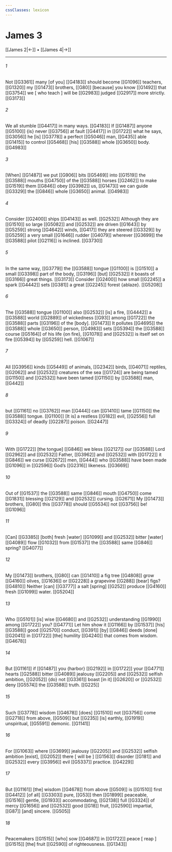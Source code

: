 ```yaml
---
cssClasses: lexicon
---
```


# James 3

[[James 2|←]] • [[James 4|→]]

---

###### 1
Not [[G3361]] many [of you] [[G4183]] should become [[G1096]] teachers, [[G1320]] my [[G1473]] brothers, [[G80]] [because] you know [[G1492]] that [[G3754]] we [ who teach ] will be [[G2983]] judged [[G2917]] more strictly. [[G3173]]

###### 2
We all stumble [[G4417]] in many ways. [[G4183]] If [[G1487]] anyone [[G5100]] {is} never [[G3756]] at fault [[G4417]] in [[G1722]] what he says, [[G3056]] he [is] [[G3778]] a perfect [[G5046]] man, [[G435]] able [[G1415]] to control [[G5468]] [his] [[G3588]] whole [[G3650]] body. [[G4983]]

###### 3
[When] [[G1487]] we put [[G906]] bits [[G5469]] into [[G1519]] the [[G3588]] mouths [[G4750]] of the [[G3588]] horses [[G2462]] to make [[G1519]] them [[G846]] obey [[G3982]] us, [[G1473]] we can guide [[G3329]] the [[G846]] whole [[G3650]] animal. [[G4983]]

###### 4
Consider [[G2400]] ships [[G4143]] as well. [[G2532]] Although they are [[G1510]] so large [[G5082]] and [[G2532]] are driven [[G1643]] by [[G5259]] strong [[G4642]] winds, [[G417]] they are steered [[G3329]] by [[G5259]] a very small [[G1646]] rudder [[G4079]] wherever [[G3699]] the [[G3588]] pilot [[G2116]] is inclined. [[G3730]]

###### 5
In the same way, [[G3779]] the [[G3588]] tongue [[G1100]] is [[G1510]] a small [[G3398]] part of the body, [[G3196]] [but] [[G2532]] it boasts of [[G3166]] great things. [[G3173]] Consider [[G2400]] how small [[G2245]] a spark [[G4442]] sets [[G381]] a great [[G2245]] forest {ablaze}. [[G5208]]

###### 6
The [[G3588]] tongue [[G1100]] also [[G2532]] [is] a fire, [[G4442]] a [[G3588]] world [[G2889]] of wickedness [[G93]] among [[G1722]] the [[G3588]] parts [[G3196]] of the [body]. [[G1473]] It pollutes [[G4695]] the [[G3588]] whole [[G3650]] person, [[G4983]] sets [[G5394]] the [[G3588]] course [[G5164]] of his life {on fire}, [[G1078]] and [[G2532]] is itself set on fire [[G5394]] by [[G5259]] hell. [[G1067]]

###### 7
All [[G3956]] kinds [[G5449]] of animals, [[G2342]] birds, [[G4071]] reptiles, [[G2062]] and [[G2532]] creatures of the sea [[G1724]] are being tamed [[G1150]] and [[G2532]] have been tamed [[G1150]] by [[G3588]] man, [[G442]]

###### 8
but [[G1161]] no [[G3762]] man [[G444]] can [[G1410]] tame [[G1150]] the [[G3588]] tongue. [[G1100]] [It is] a restless [[G182]] evil, [[G2556]] full [[G3324]] of deadly [[G2287]] poison. [[G2447]]

###### 9
With [[G1722]] [the tongue] [[G846]] we bless [[G2127]] our [[G3588]] Lord [[G2962]] and [[G2532]] Father, [[G3962]] and [[G2532]] with [[G1722]] it [[G846]] we curse [[G2672]] men, [[G444]] who [[G3588]] have been made [[G1096]] in [[G2596]] God’s [[G2316]] likeness. [[G3669]]

###### 10
Out of [[G1537]] the [[G3588]] same [[G846]] mouth [[G4750]] come [[G1831]] blessing [[G2129]] and [[G2532]] cursing. [[G2671]] My [[G1473]] brothers, [[G80]] this [[G3778]] should [[G5534]] not [[G3756]] be! [[G1096]]

###### 11
[Can] [[G3385]] [both] fresh [water] [[G1099]] and [[G2532]] bitter [water] [[G4089]] flow [[G1032]] from [[G1537]] the [[G3588]] same [[G846]] spring? [[G4077]]

###### 12
My [[G1473]] brothers, [[G80]] can [[G1410]] a fig tree [[G4808]] grow [[G4160]] olives, [[G1636]] or [[G2228]] a grapevine [[G288]] [bear] figs? [[G4810]] Neither [can] [[G3777]] a salt [spring] [[G252]] produce [[G4160]] fresh [[G1099]] water. [[G5204]]

###### 13
Who [[G5101]] [is] wise [[G4680]] and [[G2532]] understanding [[G1990]] among [[G1722]] you? [[G4771]] Let him show it [[G1166]] by [[G1537]] [his] [[G3588]] good [[G2570]] conduct, [[G391]] [by] [[G846]] deeds [done] [[G2041]] in [[G1722]] [the] humility [[G4240]] that comes from wisdom. [[G4678]]

###### 14
But [[G1161]] if [[G1487]] you {harbor} [[G2192]] in [[G1722]] your [[G4771]] hearts [[G2588]] bitter [[G4089]] jealousy [[G2205]] and [[G2532]] selfish ambition, [[G2052]] {do} not [[G3361]] boast [in it] [[G2620]] or [[G2532]] deny [[G5574]] the [[G3588]] truth. [[G225]]

###### 15
Such [[G3778]] wisdom [[G4678]] [does] [[G1510]] not [[G3756]] come [[G2718]] from above, [[G509]] but [[G235]] [is] earthly, [[G1919]] unspiritual, [[G5591]] demonic. [[G1141]]

###### 16
For [[G1063]] where [[G3699]] jealousy [[G2205]] and [[G2532]] selfish ambition [exist], [[G2052]] there [ will be ] [[G1563]] disorder [[G181]] and [[G2532]] every [[G3956]] evil [[G5337]] practice. [[G4229]]

###### 17
But [[G1161]] [the] wisdom [[G4678]] from above [[G509]] is [[G1510]] first [[G4412]] [of all] [[G3303]] pure, [[G53]] then [[G1899]] peaceable, [[G1516]] gentle, [[G1933]] accommodating, [[G2138]] full [[G3324]] of mercy [[G1656]] and [[G2532]] good [[G18]] fruit, [[G2590]] impartial, [[G87]] [and] sincere. [[G505]]

###### 18
Peacemakers [[G1515]] [who] sow [[G4687]] in [[G1722]] peace [ reap ] [[G1515]] [the] fruit [[G2590]] of righteousness. [[G1343]]

